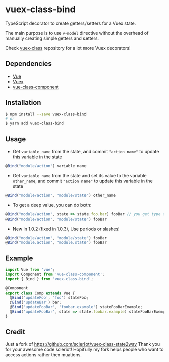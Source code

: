 # vuex-class-bind

TypeScript decorator to create getters/setters for a Vuex state.

The main purpose is to use `v-model` directive without the overhead of manually creating simple getters and setters.

Check [vuex-class](https://github.com/ktsn/vuex-class) repository for a lot more Vuex decorators!

## Dependencies

- [Vue](https://github.com/vuejs/vue)
- [Vuex](https://github.com/vuejs/vuex)
- [vue-class-component](https://github.com/vuejs/vue-class-component)

## Installation

```bash
$ npm install --save vuex-class-bind
# or
$ yarn add vuex-class-bind
```

## Usage

- Get `variable_name` from the state, and commit `"action name"` to update this variable in the state

```ts
@Bind("module/action") variable_name
```

- Get `variable_name` from the state and set its value to the variable `other_name`, and commit `"action name"` to update this variable in the state

```ts
@Bind("module/action", "module/state") other_name
```

- To get a deep value, you can do both:

```ts
@Bind("module/action", state => state.foo.bar) fooBar // you get type checking
@Bind("module/action", "module/state") fooBar
```

- New in 1.0.2 (fixed in 1.0.3), Use periods or slashes!

```ts
@Bind("module/action", "module/state") fooBar
@Bind("module.action", "module.state") fooBar
```

## Example

```ts
import Vue from 'vue';
import Component from 'vue-class-component';
import { Bind } from 'vuex-class-bind';

@Component
export class Comp extends Vue {
  @Bind('updateFoo', 'foo') stateFoo;
  @Bind('updateBar') bar;
  @Bind('updateFooBar', 'foobar.example') stateFooBarExample;
  @Bind('updateFooBar', state => state.foobar.example) stateFooBarExemple2;
}
```

## Credit

Just a fork of https://github.com/scleriot/vuex-class-state2way
Thank you for your awesome code scleriot! Hopifully my fork helps people who want to access actions rather then muations.
